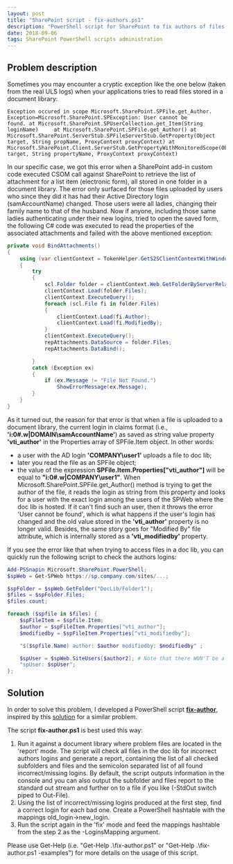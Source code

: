 ```yaml
---
layout: post
title: "SharePoint script - fix-authors.ps1"
description: "PowerShell script for SharePoint to fix authors of files uploaded to a document library to solve the 'User cannot be found' error"
date: 2018-09-06
tags: SharePoint PowerShell scripts administration
---
```


## Problem description
Sometimes you may encounter a cryptic exception like the one below (taken from the real ULS logs) when your applications tries to read files stored in a document library:
```
Exception occured in scope Microsoft.SharePoint.SPFile.get_Author. Exception=Microsoft.SharePoint.SPException: User cannot be
found. at Microsoft.SharePoint.SPUserCollection.get_Item(String loginName)     at Microsoft.SharePoint.SPFile.get_Author() at
Microsoft.SharePoint.ServerStub.SPFileServerStub.GetProperty(Object target, String propName, ProxyContext proxyContext) at
Microsoft.SharePoint.Client.ServerStub.GetPropertyWithMonitoredScope(Object target, String propertyName, ProxyContext proxyContext)
```
In our specific case, we got this error when a SharePoint add-in custom code executed CSOM call against SharePoint to retrieve the list of attachment for a list item (electronic form), all stored in one folder in a document library. The error only surfaced for those files uploaded by users who since they did it has had their Active Directory login (samAccountName) changed. Those users were all ladies, changing their family name to that of the husband. Now if anyone, including those same ladies authenticating under their new logins, tried to open the saved form, the following C# code was executed to read the properties of the associated attachments and failed with the above mentioned exception:
```csharp
private void BindAttachments()
{
    using (var clientContext = TokenHelper.GetS2SClientContextWithWindowsIdentity(new Uri(LibraryUrl), Request.LogonUserIdentity))
    {
        try
        {
            scl.Folder folder = clientContext.Web.GetFolderByServerRelativeUrl(Attachments + "/" + Request["ID"].ToString());
            clientContext.Load(folder.Files);
            clientContext.ExecuteQuery();
            foreach (scl.File fi in folder.Files)
            {
                clientContext.Load(fi.Author);
                clientContext.Load(fi.ModifiedBy);
            }
            clientContext.ExecuteQuery();
            repAttachments.DataSource = folder.Files;
            repAttachments.DataBind();

        }
        catch (Exception ex)
        {
            if (ex.Message != "File Not Found.")
                ShowErrorMessage(ex.Message);
        }
    }
}

```

As it turned out, the reason for that error is that when a file is uploaded to a document library, the current login in claims format (i.e., **'i:0#.w|DOMAIN\samAccountName'**) as saved as string value property **'vti_author'** in the Properties array of SPFile.Item object. In other words:
- a user with the AD login **'COMPANY\user1'** uploads a file to doc lib;
- later you read the file as an SPFile object;
- the value of the expression **SPFile.Item.Properties["vti_author"]** will be equal to **"i:0#.w|COMPANY\user1"**.
When Microsoft.SharePoint.SPFile.get_Author() method is trying to get the author of the file, it reads the login as string from this property and looks for a user with the exact login among the users of the SPWeb where the doc lib is hosted. If it can't find such an user, then it throws the error 'User cannot be found', which is what happens if the user's login has changed and the old value stored in the **'vti_author'** property is no longer valid. Besides, the same story goes for "Modified By" file attribute, which is internally stored as a **'vti_modifiedby'** property.

If you see the error like that when trying to access files in a doc lib, you can quickly run the following script to check the authors logins:

```PowerShell
Add-PSSnapin Microsoft.SharePoint.PowerShell;
$spWeb = Get-SPWeb https://sp.company.com/sites/...;

$spFolder = $spWeb.GetFolder("DocLib/Folder1");
$files = $spFolder.Files;
$files.count;

foreach ($spfile in $files) {
    $spFileItem = $spfile.Item;
    $author = $spFileItem.Properties["vti_author"];
    $modifiedby = $spFileItem.Properties["vti_modifiedby"];

    "$($spfile.Name) author: $author modifiedby: $modifiedby" ;

    $spUser = $spWeb.SiteUsers[$author2]; # Note that there WON'T be a record in this array for invalid logins
    "spUser: $spUser";
};
```
## Solution
In order to solve this problem, I developed a PowerShell script **[fix-author](https://github.com/imatviyenko/Scripts-SharePoint)**, inspired by this [solution](https://blogs.msdn.microsoft.com/valdon/2011/06/16/solving-the-user-cannot-be-found-error-with-spfile-author) for a similar problem.

The script **fix-author.ps1** is best used this way:
1. Run it against a document library where problem files are located in the 'report' mode. The script will check all files in the doc lib for incorrect authors logins and generate a report, containing the list of all checked subfolders and files and the semicolon separated list of all found incorrect/missing logins. By default, the script outputs information in the console and you can also output the subfolder and files report to the standard out stream and further on to a file if you like (-StdOut switch piped to Out-File).
2. Using the list of incorrect/missing logins produced at the first step, find a correct login for each bad one. Create a PowerShell hashtable with the mappings old_login->new_login.
3. Run the script again in the 'fix' mode and feed the mappings hashtable from the step 2 as the -LoginsMapping argument.

Please use Get-Help (i.e. "Get-Help .\fix-author.ps1" or "Get-Help .\fix-author.ps1 -examples") for more details on the usage of this script.

